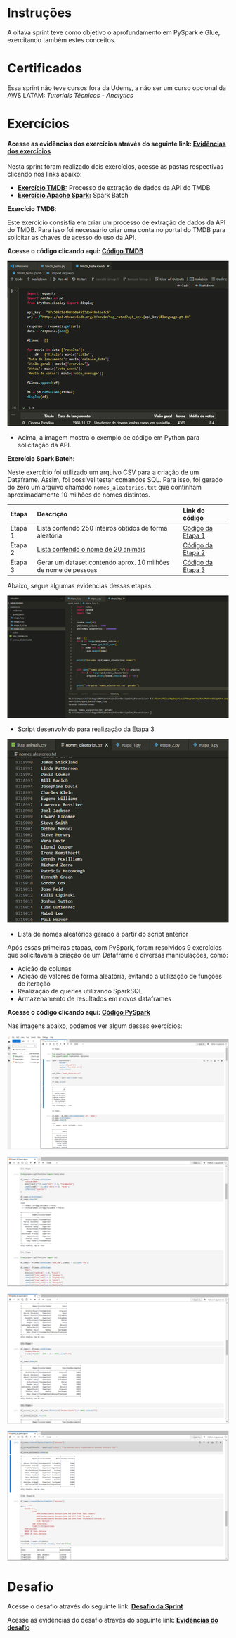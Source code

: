 # **Instruções**

A oitava sprint teve como objetivo o aprofundamento em PySpark e Glue, exercitando também estes conceitos.

# **Certificados**

Essa sprint não teve cursos fora da Udemy, a não ser um curso opcional da AWS LATAM: _Tutoriais Técnicos - Analytics_

# **Exercícios**

#### Acesse as evidências dos exercícios através do seguinte link: **[Evidências dos exercícios](../Sprint%208/exercicios/evidencias/)**


Nesta sprint foram realizado dois exercícios, acesse as pastas respectivas clicando nos links abaixo: 

- **[Exercício TMDB:](../Sprint%208/exercicios/tmdb/)** Processo de extração de dados da API do TMDB
- **[Exercício Apache Spark:](../Sprint%208/exercicios/spark_batch/)** Spark Batch


**Exercício TMDB**:

Este exercício consistia em criar um processo de extração de dados da API do TMDB. Para isso foi necessário criar uma conta no portal do TMDB para solicitar as chaves de acesso do uso da API.

**Acesse o código clicando aqui: [Código TMDB](../Sprint%208/exercicios/tmdb/tmdb_teste.ipynb)**

![tmdb](../Sprint%207/exercicios/evidencias/01_tmdb_teste.png)

- Acima, a imagem mostra o exemplo de código em Python para solicitação da API.

**Exercício Spark Batch**:

Neste exercício foi utilizado um arquivo CSV para a criação de um Dataframe. Assim, foi possível testar comandos SQL. Para isso, foi gerado do zero um arquivo chamado `nomes_aleatorios.txt` que continham aproximadamente 10 milhões de nomes distintos.


| Etapa         | Descrição                                               | Link do código   |
| :------------ | :-------------------------------------------------------| :------------------|
|  Etapa 1      | Lista contendo 250 inteiros obtidos de forma aleatória  | [Código da Etapa 1](../Sprint%208/exercicios/spark_batch/1_geracao_massa_de_dados/etapa_1.py)  |
|  Etapa 2      | [Lista contendo o nome de 20 animais](../Sprint%208/exercicios/spark_batch/1_geracao_massa_de_dados/lista_animais.csv)  | [Código da Etapa 2](../Sprint%208/exercicios/spark_batch/1_geracao_massa_de_dados/etapa_2.py)  |
|  Etapa 3      | Gerar um dataset contendo aprox. 10 milhões de nome de pessoas  | [Código da Etapa 3](../Sprint%208/exercicios/spark_batch/1_geracao_massa_de_dados/etapa_3.py)   |


Abaixo, segue algumas evidencias dessas etapas:

![exercicio_script3](../Sprint%208/exercicios/evidencias/03_etapa3_script3.png)

- Script desenvolvido para realização da Etapa 3

![exercicio_nomes_aleatorios](../Sprint%208/exercicios/evidencias/05_nomes_aleatorios.png)

- Lista de nomes aleatórios gerado a partir do script anterior

Após essas primeiras etapas, com PySpark, foram resolvidos 9 exercícios que solicitavam a criação de um Dataframe e diversas manipulações, como:

- Adição de colunas
- Adição de valores de forma aleatória, evitando a utilização de funções de iteração
- Realização de queries utilizando SparkSQL
- Armazenamento de resultados em novos dataframes

**Acesse o código clicando aqui: [Código PySpark](../Sprint%208/exercicios/spark_batch/2_apache_spark/Sprint_8_Spark.ipynb)**

Nas imagens abaixo, podemos ver algum desses exercícios:

![exercicio_pyspark1](../Sprint%208/exercicios/evidencias/06_codigo_pyspark.png)

![exercicio_pyspark1](../Sprint%208/exercicios/evidencias/07_codigo_pyspark.png)

![exercicio_pyspark1](../Sprint%208/exercicios/evidencias/08_codigo_pyspark.png)

![exercicio_pyspark1](../Sprint%208/exercicios/evidencias/09_codigo_pyspark.png)


# **Desafio**

Acesse o desafio através do seguinte link: **[Desafio da Sprint](../Sprint%208/desafio/README.md)**

Acesse as evidências do desafio através do seguinte link: **[Evidências do desafio](/Sprint%208/evidencias/)**